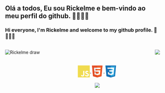 <div><br>
  <h2> Olá a todos, Eu sou Rickelme e bem-vindo ao meu perfil do github. 👋👨🏻‍💻 </h2>
  <h3> Hi everyone, I'm Rickelme and welcome to my github profile. 👋👨🏻‍💻 </h3>
</div>

<div style="display: inline_block" align="center"><br>
  <a href="https://github.com/RickelmeDias">
    <img height="180em" align="right" src="https://github-readme-stats.vercel.app/api/top-langs/?username=RickelmeDias&layout=compact&langs_count=7&theme=tokyonight"/>
    <img height="180em" align="left" alt="Rickelme draw" src="https://user-images.githubusercontent.com/43411893/127868207-79fc5204-8d61-47b9-aa82-f45fd3fd2eef.png"/>
  </a><br>
</div>

<div style="display: inline_block" align="center"><br><br>
  <a href="#">
    <img align="center" alt="Rafa-Js" height="40" width="40" src="https://raw.githubusercontent.com/devicons/devicon/master/icons/javascript/javascript-plain.svg">
    <img align="center" alt="Rafa-HTML" height="40" width="40" src="https://raw.githubusercontent.com/devicons/devicon/master/icons/html5/html5-original.svg">
    <img align="center" alt="Rafa-CSS" height="40" width="40" src="https://raw.githubusercontent.com/devicons/devicon/master/icons/css3/css3-original.svg">

  </a>
</div>

<div style="display: inline_block" align="center"><br>
  <a href="https://www.linkedin.com/in/RickelmeDias" align="center" target="_blank"><img src="https://img.shields.io/badge/-LinkedIn-%230077B5?style=for-the-badge&logo=linkedin&logoColor=white" target="_blank"></a>
<br><br><br>
</div>

##

<div> 

</div>
